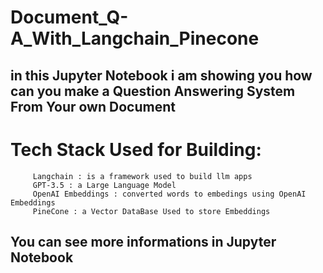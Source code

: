 # Document_Q-A_With_Langchain_Pinecone

## in this Jupyter Notebook i am showing you how can you make a Question Answering System From Your own Document

# Tech Stack Used for Building:
         Langchain : is a framework used to build llm apps
         GPT-3.5 : a Large Language Model
         OpenAI Embeddings : converted words to embedings using OpenAI Embeddings
         PineCone : a Vector DataBase Used to store Embeddings


## You can see more informations in Jupyter Notebook
